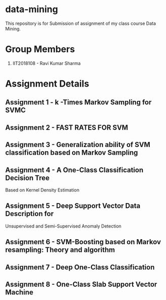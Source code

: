# data-mining
This repository is for Submission of assignment of my class course Data Mining.

# Group Members
1. IIT2018108 - Ravi Kumar Sharma

# Assignment Details

## Assignment 1 - k -Times Markov Sampling for SVMC

## Assignment 2 - FAST RATES FOR SVM

## Assignment 3 - Generalization ability of SVM classification based on Markov Sampling

## Assignment 4 - A One-Class Classification Decision Tree

 Based on Kernel Density Estimation

## Assignment 5 - Deep Support Vector Data Description for
 Unsupervised and Semi-Supervised Anomaly Detection
 
## Assignment 6 - SVM-Boosting based on Markov resampling: Theory and algorithm

## Assignment 7 - Deep One-Class Classification

## Assignment 8 - One-Class Slab Support Vector Machine
